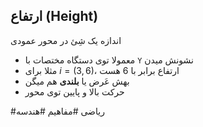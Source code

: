## ارتفاع (Height)
اندازه یک شِئ در محور عمودی
- معمولا توی دستگاه مختصات با `Y` نشونش میدن
- مثلا برای $i=(3,6)$، ارتفاع برابر با 6 هست
- بهش عَرض یا **بلندی** هم میگن
- حرکت بالا و پایین توی محور

#ریاضی #مفاهیم #هندسه